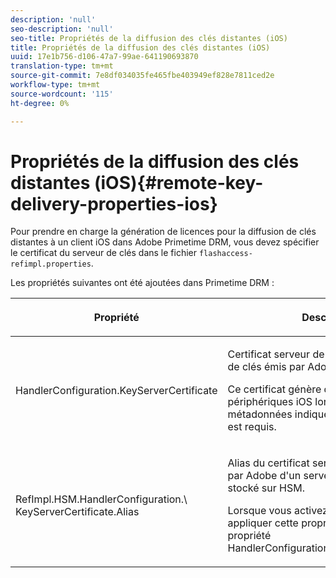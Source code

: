 ```yaml
---
description: 'null'
seo-description: 'null'
seo-title: Propriétés de la diffusion des clés distantes (iOS)
title: Propriétés de la diffusion des clés distantes (iOS)
uuid: 17e1b756-d106-47a7-99ae-641190693870
translation-type: tm+mt
source-git-commit: 7e8df034035fe465fbe403949ef828e7811ced2e
workflow-type: tm+mt
source-wordcount: '115'
ht-degree: 0%

---
```



# Propriétés de la diffusion des clés distantes (iOS){#remote-key-delivery-properties-ios}

Pour prendre en charge la génération de licences pour la diffusion de clés distantes à un client iOS dans Adobe Primetime DRM, vous devez spécifier le certificat du serveur de clés dans le fichier `flashaccess-refimpl.properties`.

Les propriétés suivantes ont été ajoutées dans Primetime DRM :

<table frame="all" colsep="1" rowsep="1" class="+ topic/table adobe-d/table " id="table_xz2_lwy_n4"> 
 <thead class="- topic/thead "> 
  <tr rowsep="1" class="- topic/row "> 
   <th colname="1" class="- topic/entry entry"> <p class="- topic/p ">Propriété </p> </th> 
   <th colname="2" class="- topic/entry entry"> <p class="- topic/p ">Description </p> </th> 
  </tr> 
 </thead>
 <tbody class="- topic/tbody "> 
  <tr rowsep="1" class="- topic/row "> 
   <td colname="1" class="- topic/entry "><span class="codeph"> HandlerConfiguration.KeyServerCertificate</span> </td> 
   <td colname="2" class="- topic/entry "> <p>Certificat serveur de licences du serveur de clés émis par Adobe. </p> <p>Ce certificat génère des licences pour les périphériques iOS lorsque les métadonnées indiquent qu’un serveur clé est requis. </p> </td> 
  </tr> 
  <tr rowsep="0" class="- topic/row "> 
   <td colname="1" class="- topic/entry "><span class="codeph"> RefImpl.HSM.HandlerConfiguration.\ KeyServerCertificate.Alias</span> </td> 
   <td colname="2" class="- topic/entry "> <p>Alias du certificat serveur de licences émis par Adobe d'un serveur de clés qui est stocké sur HSM. </p> <p>Lorsque vous activez HSM, vous pouvez appliquer cette propriété au lieu de la propriété <span class="codeph"> HandlerConfiguration.KeyServerCertificate</span>. </p> </td> 
  </tr> 
 </tbody> 
</table>


